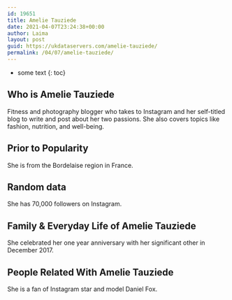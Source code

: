 ```yaml
---
id: 19651
title: Amelie Tauziede
date: 2021-04-07T23:24:38+00:00
author: Laima
layout: post
guid: https://ukdataservers.com/amelie-tauziede/
permalink: /04/07/amelie-tauziede/
---
```


* some text
{: toc}


## Who is Amelie Tauziede
                  
                  
                  
Fitness and photography blogger who takes to Instagram and her self-titled blog to write and post about her two passions. She also covers topics like fashion, nutrition, and well-being.
                  
              
            
              
            
                
                
                
## Prior to Popularity
                  
                  
                  
She is from the Bordelaise region in France.
                  
              
            
              
            
                
                
                
## Random data
                  
                  
                  
She has 70,000 followers on Instagram.
                  
              
            
              
            
                
                
                
## Family & Everyday Life of Amelie Tauziede
                  
                  
                  
She celebrated her one year anniversary with her significant other in December 2017.
                  
              
            
              
            
                
                
                
## People Related With Amelie Tauziede
                  
                  
                  
She is a fan of Instagram star and model Daniel Fox.
                  
              
            
              
            
                
              
            
              
              
            
            
              
            
          
          
          